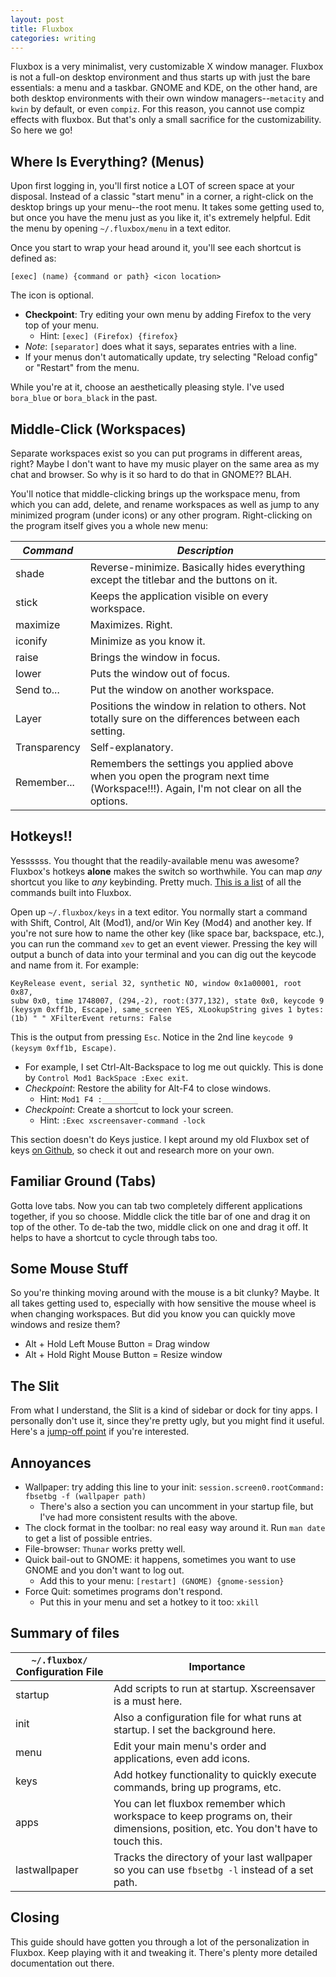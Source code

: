 ```yaml
---
layout: post
title: Fluxbox
categories: writing
---
```


Fluxbox is a very minimalist, very customizable X window manager. Fluxbox is not a full-on desktop environment and thus starts up with just the bare essentials: a menu and a taskbar.  GNOME and KDE, on the other hand, are both desktop environments with their own window managers--`metacity` and `kwin` by default, or even `compiz`.  For this reason, you cannot use compiz effects with fluxbox. But that's only a small sacrifice for the customizability. So here we go!

## Where Is Everything?  (Menus)

Upon first logging in, you'll first notice a LOT of screen space at your disposal.  Instead of a classic "start menu" in a corner, a right-click on the desktop brings up your menu--the root menu.  It takes some getting used to, but once you have the menu just as you like it, it's extremely helpful.  Edit the menu by opening `~/.fluxbox/menu` in a text editor.

Once you start to wrap your head around it, you'll see each shortcut is defined as:

    [exec] (name) {command or path} <icon location>

The icon is optional.

   * **Checkpoint**: Try editing your own menu by adding Firefox to the very top of your menu.
      * Hint: `[exec] (Firefox) {firefox}`
   * *Note*: `[separator]` does what it says, separates entries with a line.
   * If your menus don't automatically update, try selecting "Reload config" or "Restart" from the menu.

While you're at it, choose an aesthetically pleasing style. I've used `bora_blue` or `bora_black` in the past.

## Middle-Click  (Workspaces)

Separate workspaces exist so you can put programs in different areas, right?  Maybe I don't want to have my music player on the same area as my chat and browser.  So why is it so hard to do that in GNOME?? BLAH.

You'll notice that middle-clicking brings up the workspace menu, from which you can add, delete, and rename workspaces as well as jump to any minimized program (under icons) or any other program.  Right-clicking on the program itself gives you a whole new menu:

*Command* | *Description*
--------- | -------------
shade | Reverse-minimize.  Basically hides everything except the titlebar and the buttons on it.
stick | Keeps the application visible on every workspace.
maximize | Maximizes.  Right.
iconify | Minimize as you know it.
raise | Brings the window in focus.
lower | Puts the window out of focus.
Send to... | Put the window on another workspace.
Layer | Positions the window in relation to others.  Not totally sure on the differences between each setting.
Transparency | Self-explanatory.
Remember... | Remembers the settings you applied above when you open the program next time (Workspace!!!).  Again, I'm not clear on all the options.

## Hotkeys!!
Yessssss. You thought that the readily-available menu was awesome? Fluxbox's hotkeys __alone__ makes the switch so worthwhile. You can map _any_ shortcut you like to _any_ keybinding. Pretty much. [This is a list][shortcuts] of all the commands built into Fluxbox.

Open up `~/.fluxbox/keys` in a text editor.  You normally start a command with Shift, Control, Alt (Mod1), and/or Win Key (Mod4) and another key.  If you're not sure how to name the other key (like space bar, backspace, etc.), you can run the command `xev` to get an event viewer.  Pressing the key will output a bunch of data into your terminal and you can dig out the keycode and name from it.  For example:

    KeyRelease event, serial 32, synthetic NO, window 0x1a00001, root 0x87,
    subw 0x0, time 1748007, (294,-2), root:(377,132), state 0x0, keycode 9
    (keysym 0xff1b, Escape), same_screen YES, XLookupString gives 1 bytes:
    (1b) " " XFilterEvent returns: False

This is the output from pressing `Esc`.  Notice in the 2nd line `keycode 9 (keysym 0xff1b, Escape)`.

   * For example, I set Ctrl-Alt-Backspace to log me out quickly.  This is done by `Control Mod1 BackSpace :Exec exit`.
   * *Checkpoint*: Restore the ability for Alt-F4 to close windows.
      * Hint: `Mod1 F4 :________`
   * *Checkpoint*: Create a shortcut to lock your screen.
      * Hint: `:Exec xscreensaver-command -lock`

This section doesn't do Keys justice. I kept around my old Fluxbox set of keys [on Github][keys], so check it out and research more on your own.

## Familiar Ground (Tabs)

Gotta love tabs. Now you can tab two completely different applications together, if you so choose. Middle click the title bar of one and drag it on top of the other. To de-tab the two, middle click on one and drag it off. It helps to have a shortcut to cycle through tabs too.

## Some Mouse Stuff

So you're thinking moving around with the mouse is a bit clunky? Maybe. It all takes getting used to, especially with how sensitive the mouse wheel is when changing workspaces. But did you know you can quickly move windows and resize them?
   * Alt + Hold Left Mouse Button = Drag window
   * Alt + Hold Right Mouse Button = Resize window

## The Slit

From what I understand, the Slit is a kind of sidebar or dock for tiny apps. I personally don't use it, since they're pretty ugly, but you might find it useful. Here's a [jump-off point][slit] if you're interested.

## Annoyances
   * Wallpaper: try adding this line to your init:  `session.screen0.rootCommand:    fbsetbg -f (wallpaper path)`
      * There's also a section you can uncomment in your startup file, but I've had more consistent results with the above.
   * The clock format in the toolbar: no real easy way around it. Run `man date` to get a list of possible entries.
   * File-browser: `Thunar` works pretty well.
   * Quick bail-out to GNOME: it happens, sometimes you want to use GNOME and you don't want to log out.
      * Add this to your menu: `[restart] (GNOME) {gnome-session}`
   * Force Quit: sometimes programs don't respond.
      * Put this in your menu and set a hotkey to it too: `xkill`

## Summary of files

`~/.fluxbox/` Configuration File | Importance
---------------- | -----------
startup |  Add scripts to run at startup. Xscreensaver is a must here.
init  |  Also a configuration file for what runs at startup.  I set the background here.
menu |  Edit your main menu's order and applications, even add icons.
keys|  Add hotkey functionality to quickly execute commands, bring up programs, etc.
apps |  You can let fluxbox remember which workspace to keep programs on, their dimensions, position, etc.  You don't have to touch this.
lastwallpaper |  Tracks the directory of your last wallpaper so you can use `fbsetbg -l` instead of a set path.

## Closing

This guide should have gotten you through a lot of the personalization in Fluxbox. Keep playing with it and tweaking it.  There's plenty more detailed documentation out there.

[keys]: https://github.com/eskfung/configs/blob/master/.fluxbox/keys
[shortcuts]: http://fluxbox-wiki.org/index.php/Keyboard_shortcuts
[slit]: http://fluxbox.sourceforge.net/docbook/en/html/chap-slit.html

